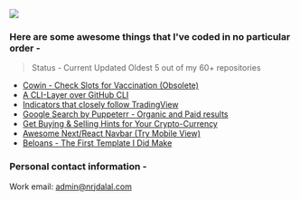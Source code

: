 ![](https://komarev.com/ghpvc/?username=nrjdalal&color=blue&style=for-the-badge)

### Here are some awesome things that I've coded in no particular order -

> Status - Current Updated Oldest 5 out of my 60+ repositories

- [Cowin - Check Slots for Vaccination (Obsolete)](https://github.com/nrjdalal/cowin)
- [A CLI-Layer over GitHub CLI](https://github.com/nrjdalal/GitHub-CLI/blob/master/hub.sh)
- [Indicators that closely follow TradingView](https://github.com/nrjdalal/technify)
- [Google Search by Puppeterr - Organic and Paid results](https://github.com/nrjdalal/google-puppeteer)
- [Get Buying & Selling Hints for Your Crypto-Currency](https://github.com/nrjdalal/platformsh-demo)
- [Awesome Next/React Navbar (Try Mobile View)](https://nextjs-nrjdalal.vercel.app/)
- [Beloans - The First Template I Did Make](https://beloans-git-main-nrjdalal.vercel.app/)

### Personal contact information -

Work email: admin@nrjdalal.com
